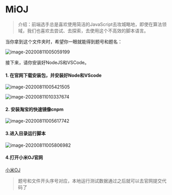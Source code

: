 # MiOJ

> 介绍：前端选手总是喜欢使用简洁的JavaScript去攻城略地，即使在算法领域，我们也喜欢去尝试、去探索，去使用这个不高效的脚本语言。

当你拿到这个文件夹时，希望你一眼就能得到题号和题名：

![image-20200811005059199](https://i.loli.net/2020/08/11/bdarmGyRCf6kzFT.png)

接下来，请你安装好NodeJS和VSCode。

#### 1. 在官网下载安装包，并安装好Node和VScode

![image-20200811005421505](https://i.loli.net/2020/08/11/zoDlAkybip7RHV2.png)

![image-20200811010337674](https://i.loli.net/2020/08/11/AiPrl5sYfECI4o6.png)

#### 2. 安装淘宝的快速镜像cnpm

![image-20200811005617742](https://i.loli.net/2020/08/11/oM16AKwyk7TFxeO.png)

#### 3.进入目录运行脚本

![image-20200811005806982](https://i.loli.net/2020/08/11/YBVgqiZIFA95p7a.png)

#### 4.打开小米OJ官网

[小米OJ](https://code.mi.com/site/index)

> 题号和文件开头序号对应，本地运行测试数据通过之后就可以去官网提交代码了









